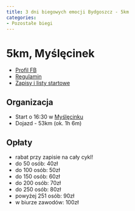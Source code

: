 ```yaml
---
title: 3 dni biegowych emocji Bydgoszcz - 5km
categories:
- Pozostałe biegi
---
```


# 5km, Myślęcinek

* [Profil FB](https://www.facebook.com/polmaratonbydgoski)
* [Regulamin](https://s3-eu-west-1.amazonaws.com/sm-fotos.sportmaniacs.com/back/670b6914-d598-4f7e-8e0d-4542ac1f2cf6-P%C3%B3%C5%82maraton%20Bydgoski%202025%20Regulamin.pdf)
* [Zapisy i listy startowe](https://sportmaniacs.com/pl/services/inscription/pmaraton-bydgoski---festiwal-biegw)

## Organizacja

* Start o 16:30 w [Myślęcinku](https://maps.app.goo.gl/z8UEuAxESkaPUwK87)
* Dojazd - 53km (ok. 1h 6m)

## Opłaty

* rabat przy zapisie na cały cykl!
* do 50 osób: 40zł
* do 100 osób: 50zł
* do 150 osób: 60zł
* do 200 osób: 70zł
* do 250 osób: 80zł
* powyżej 251 osób: 90zł
* w biurze zawodów: 100zł
